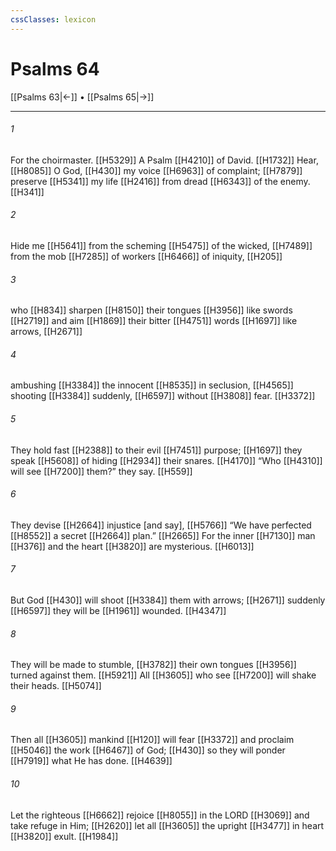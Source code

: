 ```yaml
---
cssClasses: lexicon
---
```


# Psalms 64

[[Psalms 63|←]] • [[Psalms 65|→]]

---

###### 1
For the choirmaster. [[H5329]] A Psalm [[H4210]] of David. [[H1732]] Hear, [[H8085]] O God, [[H430]] my voice [[H6963]] of complaint; [[H7879]] preserve [[H5341]] my life [[H2416]] from dread [[H6343]] of the enemy. [[H341]]

###### 2
Hide me [[H5641]] from the scheming [[H5475]] of the wicked, [[H7489]] from the mob [[H7285]] of workers [[H6466]] of iniquity, [[H205]]

###### 3
who [[H834]] sharpen [[H8150]] their tongues [[H3956]] like swords [[H2719]] and aim [[H1869]] their bitter [[H4751]] words [[H1697]] like arrows, [[H2671]]

###### 4
ambushing [[H3384]] the innocent [[H8535]] in seclusion, [[H4565]] shooting [[H3384]] suddenly, [[H6597]] without [[H3808]] fear. [[H3372]]

###### 5
They hold fast [[H2388]] to their evil [[H7451]] purpose; [[H1697]] they speak [[H5608]] of hiding [[H2934]] their snares. [[H4170]] “Who [[H4310]] will see [[H7200]] them?”  they say. [[H559]]

###### 6
They devise [[H2664]] injustice [and say], [[H5766]] “We have perfected [[H8552]] a secret [[H2664]] plan.” [[H2665]] For the inner [[H7130]] man [[H376]] and the heart [[H3820]] are mysterious. [[H6013]]

###### 7
But God [[H430]] will shoot [[H3384]] them with arrows; [[H2671]] suddenly [[H6597]] they will be [[H1961]] wounded. [[H4347]]

###### 8
They will be made to stumble, [[H3782]] their own tongues [[H3956]] turned against them. [[H5921]] All [[H3605]] who see [[H7200]] will shake their heads. [[H5074]]

###### 9
Then all [[H3605]] mankind [[H120]] will fear [[H3372]] and proclaim [[H5046]] the work [[H6467]] of God; [[H430]] so they will ponder [[H7919]] what He has done. [[H4639]]

###### 10
Let the righteous [[H6662]] rejoice [[H8055]] in the LORD [[H3069]] and take refuge in Him; [[H2620]] let all [[H3605]] the upright [[H3477]] in heart [[H3820]] exult. [[H1984]]

